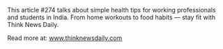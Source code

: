 This article #274 talks about simple health tips for working professionals and students in India. From home workouts to food habits — stay fit with Think News Daily.

Read more at: www.thinknewsdaily.com